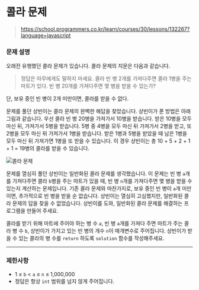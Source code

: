 # 콜라 문제

> https://school.programmers.co.kr/learn/courses/30/lessons/132267?language=javascript

### 문제 설명

오래전 유행했던 콜라 문제가 있습니다. 콜라 문제의 지문은 다음과 같습니다.

> 정답은 아무에게도 말하지 마세요.
  콜라 빈 병 2개를 가져다주면 콜라 1병을 주는 마트가 있다.
  빈 병 20개를 가져다주면 몇 병을 받을 수 있는가?
  
  단, 보유 중인 빈 병이 2개 미만이면, 콜라를 받을 수 없다.

문제를 풀던 상빈이는 콜라 문제의 완벽한 해답을 찾았습니다. 상빈이가 푼 방법은 아래 그림과 같습니다. 우선 콜라 빈 병 20병을 가져가서 10병을 받습니다. 받은 10병을 모두 마신 뒤, 가져가서 5병을 받습니다. 5병 중 4병을 모두 마신 뒤 가져가서 2병을 받고, 또 2병을 모두 마신 뒤 가져가서 1병을 받습니다. 받은 1병과 5병을 받았을 때 남은 1병을 모두 마신 뒤 가져가면 1병을 또 받을 수 있습니다. 이 경우 상빈이는 총 10 + 5 + 2 + 1 + 1 = 19병의 콜라를 받을 수 있습니다.

![콜라 문제](https://user-images.githubusercontent.com/42595869/202661307-56290ef3-4f72-4d4f-89a7-f09fffe5c675.png)

문제를 열심히 풀던 상빈이는 일반화된 콜라 문제를 생각했습니다. 이 문제는 빈 병 `a`개를 가져다주면 콜라 `b`병을 주는 마트가 있을 때, 빈 병 `n`개를 가져다주면 몇 병을 받을 수 있는지 계산하는 문제입니다. 기존 콜라 문제와 마찬가지로, 보유 중인 빈 병이 `a`개 미만이면, 추가적으로 빈 병을 받을 순 없습니다. 상빈이는 열심히 고심했지만, 일반화된 콜라 문제의 답을 찾을 수 없었습니다. 상빈이를 도와, 일반화된 콜라 문제를 해결하는 프로그램을 만들어 주세요.  

콜라를 받기 위해 마트에 주어야 하는 병 수 `a`, 빈 병 `a`개를 가져다 주면 마트가 주는 콜라 병 수 `b`, 상빈이가 가지고 있는 빈 병의 개수 `n`이 매개변수로 주어집니다. 상빈이가 받을 수 있는 콜라의 병 수를 `return` 하도록 `solution` 함수를 작성해주세요.

-----

### 제한사항

- 1 ≤ `b` < `a` ≤ `n` ≤ 1,000,000
- 정답은 항상 `int` 범위를 넘지 않게 주어집니다.
